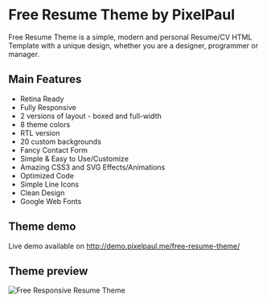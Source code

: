 # Free Resume Theme by PixelPaul

Free Resume Theme is a simple, modern and personal Resume/CV HTML Template with a unique design, whether you are a designer, programmer or manager.

## Main Features

* Retina Ready
* Fully Responsive
* 2 versions of layout - boxed and full-width
* 8 theme colors
* RTL version
* 20 custom backgrounds
* Fancy Contact Form
* Simple & Easy to Use/Customize
* Amazing CSS3 and SVG Effects/Animations
* Optimized Code
* Simple Line Icons
* Clean Design
* Google Web Fonts

## Theme demo

Live demo available on http://demo.pixelpaul.me/free-resume-theme/

## Theme preview

![Free Responsive Resume Theme](/../master/preview.jpg?raw=true)